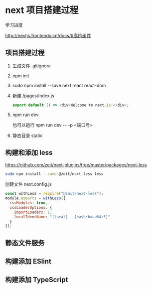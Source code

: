 # next 项目搭建过程

学习进度

<http://nextjs.frontendx.cn/docs/#高阶组件>

## 项目搭建过程

1. 生成文件 .gitignore
2. npm init
3. sudo npm install --save next react react-dom
4. 新建 /pages/index.js

   ```js
   export default () => <div>Welcome to next.js!</div>;
   ```

5. npm run dev

   也可以运行 npm run dev -- -p <端口号>

6. 静态目录 static

## 构建和添加 less

<https://github.com/zeit/next-plugins/tree/master/packages/next-less>

```bash
sudo npm install --save @zeit/next-less less

```

创建文件
next.config.js

```js
const withLess = require("@zeit/next-less");
module.exports = withLess({
  cssModules: true,
  cssLoaderOptions: {
    importLoaders: 1,
    localIdentName: "[local]___[hash:base64:5]"
  }
});
```

## 静态文件服务

## 构建添加 ESlint

## 构建添加 TypeScript
